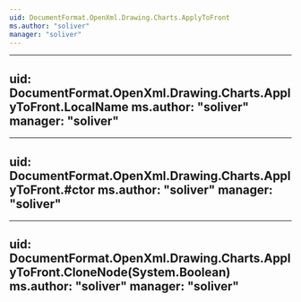 ```yaml
---
uid: DocumentFormat.OpenXml.Drawing.Charts.ApplyToFront
ms.author: "soliver"
manager: "soliver"
---
```


---
uid: DocumentFormat.OpenXml.Drawing.Charts.ApplyToFront.LocalName
ms.author: "soliver"
manager: "soliver"
---

---
uid: DocumentFormat.OpenXml.Drawing.Charts.ApplyToFront.#ctor
ms.author: "soliver"
manager: "soliver"
---

---
uid: DocumentFormat.OpenXml.Drawing.Charts.ApplyToFront.CloneNode(System.Boolean)
ms.author: "soliver"
manager: "soliver"
---

